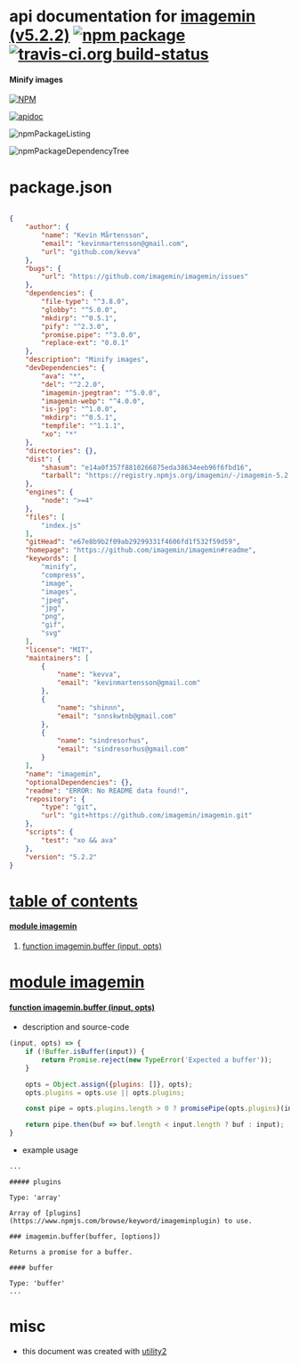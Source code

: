 # api documentation for  [imagemin (v5.2.2)](https://github.com/imagemin/imagemin#readme)  [![npm package](https://img.shields.io/npm/v/npmdoc-imagemin.svg?style=flat-square)](https://www.npmjs.org/package/npmdoc-imagemin) [![travis-ci.org build-status](https://api.travis-ci.org/npmdoc/node-npmdoc-imagemin.svg)](https://travis-ci.org/npmdoc/node-npmdoc-imagemin)
#### Minify images

[![NPM](https://nodei.co/npm/imagemin.png?downloads=true)](https://www.npmjs.com/package/imagemin)

[![apidoc](https://npmdoc.github.io/node-npmdoc-imagemin/build/screenCapture.buildNpmdoc.browser.%252Fhome%252Ftravis%252Fbuild%252Fnpmdoc%252Fnode-npmdoc-imagemin%252Ftmp%252Fbuild%252Fapidoc.html.png)](https://npmdoc.github.io/node-npmdoc-imagemin/build/apidoc.html)

![npmPackageListing](https://npmdoc.github.io/node-npmdoc-imagemin/build/screenCapture.npmPackageListing.svg)

![npmPackageDependencyTree](https://npmdoc.github.io/node-npmdoc-imagemin/build/screenCapture.npmPackageDependencyTree.svg)



# package.json

```json

{
    "author": {
        "name": "Kevin Mårtensson",
        "email": "kevinmartensson@gmail.com",
        "url": "github.com/kevva"
    },
    "bugs": {
        "url": "https://github.com/imagemin/imagemin/issues"
    },
    "dependencies": {
        "file-type": "^3.8.0",
        "globby": "^5.0.0",
        "mkdirp": "^0.5.1",
        "pify": "^2.3.0",
        "promise.pipe": "^3.0.0",
        "replace-ext": "0.0.1"
    },
    "description": "Minify images",
    "devDependencies": {
        "ava": "*",
        "del": "^2.2.0",
        "imagemin-jpegtran": "^5.0.0",
        "imagemin-webp": "^4.0.0",
        "is-jpg": "^1.0.0",
        "mkdirp": "^0.5.1",
        "tempfile": "^1.1.1",
        "xo": "*"
    },
    "directories": {},
    "dist": {
        "shasum": "e14a0f357f8810266875eda38634eeb96f6fbd16",
        "tarball": "https://registry.npmjs.org/imagemin/-/imagemin-5.2.2.tgz"
    },
    "engines": {
        "node": ">=4"
    },
    "files": [
        "index.js"
    ],
    "gitHead": "e67e8b9b2f09ab29299331f4606fd1f532f59d59",
    "homepage": "https://github.com/imagemin/imagemin#readme",
    "keywords": [
        "minify",
        "compress",
        "image",
        "images",
        "jpeg",
        "jpg",
        "png",
        "gif",
        "svg"
    ],
    "license": "MIT",
    "maintainers": [
        {
            "name": "kevva",
            "email": "kevinmartensson@gmail.com"
        },
        {
            "name": "shinnn",
            "email": "snnskwtnb@gmail.com"
        },
        {
            "name": "sindresorhus",
            "email": "sindresorhus@gmail.com"
        }
    ],
    "name": "imagemin",
    "optionalDependencies": {},
    "readme": "ERROR: No README data found!",
    "repository": {
        "type": "git",
        "url": "git+https://github.com/imagemin/imagemin.git"
    },
    "scripts": {
        "test": "xo && ava"
    },
    "version": "5.2.2"
}
```



# <a name="apidoc.tableOfContents"></a>[table of contents](#apidoc.tableOfContents)

#### [module imagemin](#apidoc.module.imagemin)
1.  [function <span class="apidocSignatureSpan">imagemin.</span>buffer (input, opts)](#apidoc.element.imagemin.buffer)



# <a name="apidoc.module.imagemin"></a>[module imagemin](#apidoc.module.imagemin)

#### <a name="apidoc.element.imagemin.buffer"></a>[function <span class="apidocSignatureSpan">imagemin.</span>buffer (input, opts)](#apidoc.element.imagemin.buffer)
- description and source-code
```javascript
(input, opts) => {
	if (!Buffer.isBuffer(input)) {
		return Promise.reject(new TypeError('Expected a buffer'));
	}

	opts = Object.assign({plugins: []}, opts);
	opts.plugins = opts.use || opts.plugins;

	const pipe = opts.plugins.length > 0 ? promisePipe(opts.plugins)(input) : Promise.resolve(input);

	return pipe.then(buf => buf.length < input.length ? buf : input);
}
```
- example usage
```shell
...

##### plugins

Type: 'array'

Array of [plugins](https://www.npmjs.com/browse/keyword/imageminplugin) to use.

### imagemin.buffer(buffer, [options])

Returns a promise for a buffer.

#### buffer

Type: 'buffer'
...
```



# misc
- this document was created with [utility2](https://github.com/kaizhu256/node-utility2)

